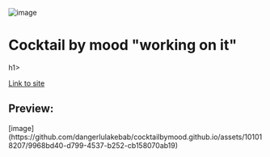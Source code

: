 ![image](https://github.com/dangerlulakebab/cocktailbymood.github.io/assets/101018207/6e5ea82e-e4ec-40f2-a1d7-308ae55178f4)<h1>Cocktail by mood "working on it"</h1>h1>

<a href='cocktailbymood.github.io'>Link to site</a>
<h2>Preview:</h2>
[image](https://github.com/dangerlulakebab/cocktailbymood.github.io/assets/101018207/9968bd40-d799-4537-b252-cb158070ab19)
